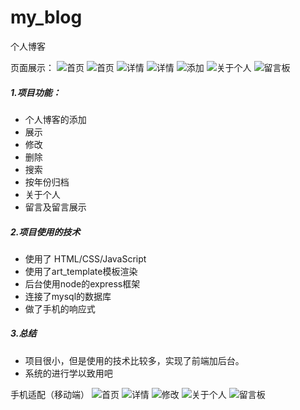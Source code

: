 # my_blog
个人博客

页面展示：
![首页](https://github.com/2846256621/my_blog/blob/master/images/QQ%E5%9B%BE%E7%89%8720191110201804.png)
![首页](https://github.com/2846256621/my_blog/blob/master/images/QQ%E5%9B%BE%E7%89%8720191110201855.png)
![详情](https://github.com/2846256621/my_blog/blob/master/images/QQ%E5%9B%BE%E7%89%8720191110201949.png)
![详情](https://github.com/2846256621/my_blog/blob/master/images/QQ%E5%9B%BE%E7%89%8720191110201949.png)
![添加](https://github.com/2846256621/my_blog/blob/master/images/QQ%E5%9B%BE%E7%89%8720191110202214.png)
![关于个人](https://github.com/2846256621/my_blog/blob/master/images/QQ%E5%9B%BE%E7%89%8720191110202218.png)
![留言板](https://github.com/2846256621/my_blog/blob/master/images/QQ%E5%9B%BE%E7%89%8720191110202225.png)
##### 1.项目功能：
- 个人博客的添加
- 展示
- 修改
- 删除
- 搜索
- 按年份归档 
- 关于个人
- 留言及留言展示
##### 2.项目使用的技术
- 使用了 HTML/CSS/JavaScript
- 使用了art_template模板渲染
- 后台使用node的express框架
- 连接了mysql的数据库
- 做了手机的响应式
##### 3.总结
- 项目很小，但是使用的技术比较多，实现了前端加后台。
- 系统的进行学以致用吧

手机适配（移动端）
![首页](https://github.com/2846256621/my_blog/blob/master/images/QQ%E5%9B%BE%E7%89%8720191110203235.png)
![详情](https://github.com/2846256621/my_blog/blob/master/images/QQ%E5%9B%BE%E7%89%8720191110203240.png)
![修改](https://github.com/2846256621/my_blog/blob/master/images/QQ%E5%9B%BE%E7%89%8720191110203243.png)
![关于个人](https://github.com/2846256621/my_blog/blob/master/images/QQ%E5%9B%BE%E7%89%8720191110203247.png)
![留言板](https://github.com/2846256621/my_blog/blob/master/images/QQ%E5%9B%BE%E7%89%8720191110203251.png)
